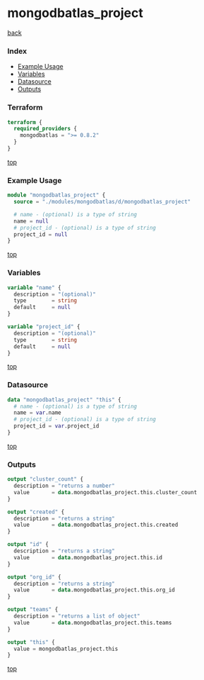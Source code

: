 # mongodbatlas_project

[back](../mongodbatlas.md)

### Index

- [Example Usage](#example-usage)
- [Variables](#variables)
- [Datasource](#datasource)
- [Outputs](#outputs)

### Terraform

```terraform
terraform {
  required_providers {
    mongodbatlas = ">= 0.8.2"
  }
}
```

[top](#index)

### Example Usage

```terraform
module "mongodbatlas_project" {
  source = "./modules/mongodbatlas/d/mongodbatlas_project"

  # name - (optional) is a type of string
  name = null
  # project_id - (optional) is a type of string
  project_id = null
}
```

[top](#index)

### Variables

```terraform
variable "name" {
  description = "(optional)"
  type        = string
  default     = null
}

variable "project_id" {
  description = "(optional)"
  type        = string
  default     = null
}
```

[top](#index)

### Datasource

```terraform
data "mongodbatlas_project" "this" {
  # name - (optional) is a type of string
  name = var.name
  # project_id - (optional) is a type of string
  project_id = var.project_id
}
```

[top](#index)

### Outputs

```terraform
output "cluster_count" {
  description = "returns a number"
  value       = data.mongodbatlas_project.this.cluster_count
}

output "created" {
  description = "returns a string"
  value       = data.mongodbatlas_project.this.created
}

output "id" {
  description = "returns a string"
  value       = data.mongodbatlas_project.this.id
}

output "org_id" {
  description = "returns a string"
  value       = data.mongodbatlas_project.this.org_id
}

output "teams" {
  description = "returns a list of object"
  value       = data.mongodbatlas_project.this.teams
}

output "this" {
  value = mongodbatlas_project.this
}
```

[top](#index)